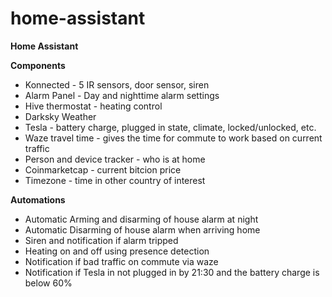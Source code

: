# home-assistant
**Home Assistant**  

**Components**  
* Konnected - 5 IR sensors, door sensor, siren  
* Alarm Panel - Day and nighttime alarm settings  
* Hive thermostat - heating control  
* Darksky Weather  
* Tesla - battery charge, plugged in state, climate, locked/unlocked, etc.  
* Waze travel time - gives the time for commute to work based on current traffic  
* Person and device tracker - who is at home  
* Coinmarketcap - current bitcion price  
* Timezone - time in other country of interest  

**Automations**
* Automatic Arming and disarming of house alarm at night  
* Automatic Disarming of house alarm when arriving home  
* Siren and notification if alarm tripped  
* Heating on and off using presence detection  
* Notification if bad traffic on commute via waze    
* Notification if Tesla in not plugged in by 21:30 and the battery charge is below 60%  

